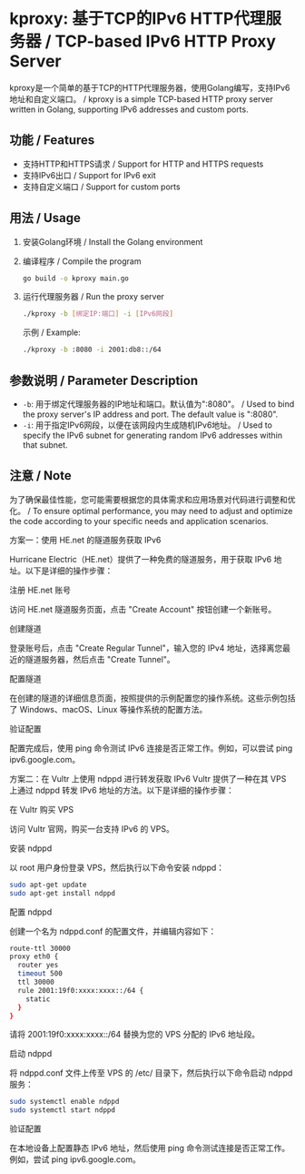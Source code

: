 # kproxy: 基于TCP的IPv6 HTTP代理服务器 / TCP-based IPv6 HTTP Proxy Server

kproxy是一个简单的基于TCP的HTTP代理服务器，使用Golang编写，支持IPv6地址和自定义端口。 / kproxy is a simple TCP-based HTTP proxy server written in Golang, supporting IPv6 addresses and custom ports.

## 功能 / Features

- 支持HTTP和HTTPS请求 / Support for HTTP and HTTPS requests
- 支持IPv6出口 / Support for IPv6 exit
- 支持自定义端口 / Support for custom ports

## 用法 / Usage

1. 安装Golang环境 / Install the Golang environment

2. 编译程序 / Compile the program

    ```bash
    go build -o kproxy main.go
    ```

3. 运行代理服务器 / Run the proxy server

    ```bash
    ./kproxy -b [绑定IP:端口] -i [IPv6网段]
    ```

   示例 / Example:

    ```bash
    ./kproxy -b :8080 -i 2001:db8::/64
    ```

## 参数说明 / Parameter Description

- `-b`: 用于绑定代理服务器的IP地址和端口。默认值为":8080"。 / Used to bind the proxy server's IP address and port. The default value is ":8080".
- `-i`: 用于指定IPv6网段，以便在该网段内生成随机IPv6地址。 / Used to specify the IPv6 subnet for generating random IPv6 addresses within that subnet.

## 注意 / Note

为了确保最佳性能，您可能需要根据您的具体需求和应用场景对代码进行调整和优化。 / To ensure optimal performance, you may need to adjust and optimize the code according to your specific needs and application scenarios.

方案一：使用 HE.net 的隧道服务获取 IPv6

Hurricane Electric（HE.net）提供了一种免费的隧道服务，用于获取 IPv6 地址。以下是详细的操作步骤：

注册 HE.net 账号

访问 HE.net 隧道服务页面，点击 "Create Account" 按钮创建一个新账号。

创建隧道

登录账号后，点击 "Create Regular Tunnel"，输入您的 IPv4 地址，选择离您最近的隧道服务器，然后点击 "Create Tunnel"。

配置隧道

在创建的隧道的详细信息页面，按照提供的示例配置您的操作系统。这些示例包括了 Windows、macOS、Linux 等操作系统的配置方法。

验证配置

配置完成后，使用 ping 命令测试 IPv6 连接是否正常工作。例如，可以尝试 ping ipv6.google.com。

方案二：在 Vultr 上使用 ndppd 进行转发获取 IPv6
Vultr 提供了一种在其 VPS 上通过 ndppd 转发 IPv6 地址的方法。以下是详细的操作步骤：

在 Vultr 购买 VPS

访问 Vultr 官网，购买一台支持 IPv6 的 VPS。

安装 ndppd

以 root 用户身份登录 VPS，然后执行以下命令安装 ndppd：


```bash
sudo apt-get update
sudo apt-get install ndppd
```
配置 ndppd

创建一个名为 ndppd.conf 的配置文件，并编辑内容如下：

```bash
route-ttl 30000
proxy eth0 {
  router yes
  timeout 500
  ttl 30000
  rule 2001:19f0:xxxx:xxxx::/64 {
    static
  }
}

```
请将 2001:19f0:xxxx:xxxx::/64 替换为您的 VPS 分配的 IPv6 地址段。

启动 ndppd

将 ndppd.conf 文件上传至 VPS 的 /etc/ 目录下，然后执行以下命令启动 ndppd 服务：

```bash
sudo systemctl enable ndppd
sudo systemctl start ndppd
```
验证配置

在本地设备上配置静态 IPv6 地址，然后使用 ping 命令测试连接是否正常工作。例如，尝试 ping ipv6.google.com。
